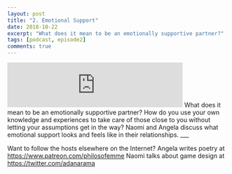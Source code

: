 ```yaml
---
layout: post
title: "2. Emotional Support"
date: 2018-10-22
excerpt: "What does it mean to be an emotionally supportive partner?"
tags: [podcast, episode2]
comments: true
---
```

<iframe src="https://anchor.fm/queerly-yours/embed/episodes/2--Emotional-Support-e2b8eg" height="102px" width="400px" frameborder="0" scrolling="no"></iframe>
What does it mean to be an emotionally supportive partner? How do you use your own knowledge and experiences to take care of those close to you without letting your assumptions get in the way? Naomi and Angela discuss what emotional support looks and feels like in their relationships.
___

Want to follow the hosts elsewhere on the Internet?
Angela writes poetry at https://www.patreon.com/philosofemme
Naomi talks about game design at https://twitter.com/adanarama
